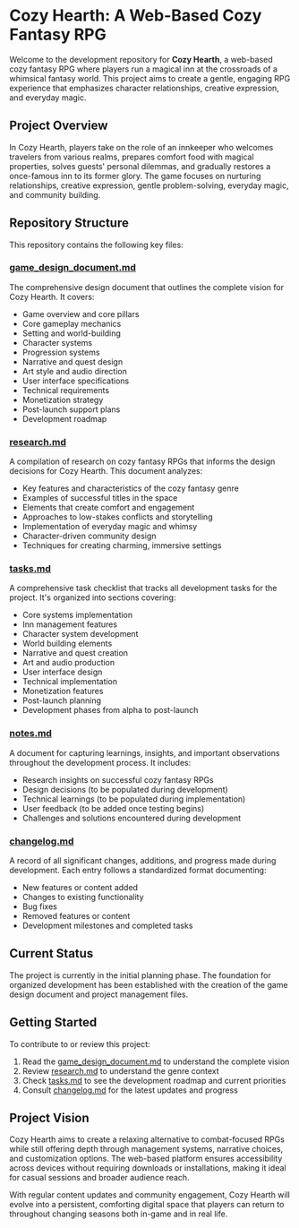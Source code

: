 # Cozy Hearth: A Web-Based Cozy Fantasy RPG

Welcome to the development repository for **Cozy Hearth**, a web-based cozy fantasy RPG where players run a magical inn at the crossroads of a whimsical fantasy world. This project aims to create a gentle, engaging RPG experience that emphasizes character relationships, creative expression, and everyday magic.

## Project Overview

In Cozy Hearth, players take on the role of an innkeeper who welcomes travelers from various realms, prepares comfort food with magical properties, solves guests' personal dilemmas, and gradually restores a once-famous inn to its former glory. The game focuses on nurturing relationships, creative expression, gentle problem-solving, everyday magic, and community building.

## Repository Structure

This repository contains the following key files:

### [game_design_document.md](game_design_document.md)
The comprehensive design document that outlines the complete vision for Cozy Hearth. It covers:
- Game overview and core pillars
- Core gameplay mechanics
- Setting and world-building
- Character systems
- Progression systems
- Narrative and quest design
- Art style and audio direction
- User interface specifications
- Technical requirements
- Monetization strategy
- Post-launch support plans
- Development roadmap

### [research.md](research.md)
A compilation of research on cozy fantasy RPGs that informs the design decisions for Cozy Hearth. This document analyzes:
- Key features and characteristics of the cozy fantasy genre
- Examples of successful titles in the space
- Elements that create comfort and engagement
- Approaches to low-stakes conflicts and storytelling
- Implementation of everyday magic and whimsy
- Character-driven community design
- Techniques for creating charming, immersive settings

### [tasks.md](tasks.md)
A comprehensive task checklist that tracks all development tasks for the project. It's organized into sections covering:
- Core systems implementation
- Inn management features
- Character system development
- World building elements
- Narrative and quest creation
- Art and audio production
- User interface design
- Technical implementation
- Monetization features
- Post-launch planning
- Development phases from alpha to post-launch

### [notes.md](notes.md)
A document for capturing learnings, insights, and important observations throughout the development process. It includes:
- Research insights on successful cozy fantasy RPGs
- Design decisions (to be populated during development)
- Technical learnings (to be populated during implementation)
- User feedback (to be added once testing begins)
- Challenges and solutions encountered during development

### [changelog.md](changelog.md)
A record of all significant changes, additions, and progress made during development. Each entry follows a standardized format documenting:
- New features or content added
- Changes to existing functionality
- Bug fixes
- Removed features or content
- Development milestones and completed tasks

## Current Status

The project is currently in the initial planning phase. The foundation for organized development has been established with the creation of the game design document and project management files.

## Getting Started

To contribute to or review this project:
1. Read the [game_design_document.md](game_design_document.md) to understand the complete vision
2. Review [research.md](research.md) to understand the genre context
3. Check [tasks.md](tasks.md) to see the development roadmap and current priorities
4. Consult [changelog.md](changelog.md) for the latest updates and progress

## Project Vision

Cozy Hearth aims to create a relaxing alternative to combat-focused RPGs while still offering depth through management systems, narrative choices, and customization options. The web-based platform ensures accessibility across devices without requiring downloads or installations, making it ideal for casual sessions and broader audience reach.

With regular content updates and community engagement, Cozy Hearth will evolve into a persistent, comforting digital space that players can return to throughout changing seasons both in-game and in real life.
